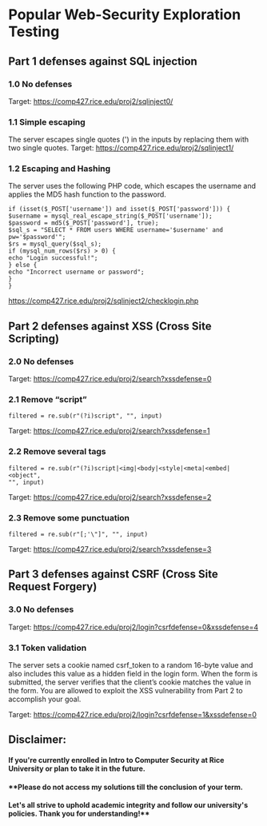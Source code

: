 # Popular Web-Security Exploration Testing

## Part 1 defenses against SQL injection
### 1.0 No defenses
Target: https://comp427.rice.edu/proj2/sqlinject0/

### 1.1 Simple escaping
The server escapes single quotes (') in the inputs by replacing them with two single quotes.
Target: https://comp427.rice.edu/proj2/sqlinject1/

### 1.2 Escaping and Hashing
The server uses the following PHP code, which escapes the username and applies the MD5
hash function to the password.
```
if (isset($_POST['username']) and isset($_POST['password'])) {
$username = mysql_real_escape_string($_POST['username']);
$password = md5($_POST['password'], true);
$sql_s = "SELECT * FROM users WHERE username='$username' and pw='$password'";
$rs = mysql_query($sql_s);
if (mysql_num_rows($rs) > 0) {
echo "Login successful!";
} else {
echo "Incorrect username or password";
}
}
```
https://comp427.rice.edu/proj2/sqlinject2/checklogin.php

## Part 2 defenses against XSS (Cross Site Scripting)
### 2.0 No defenses
Target: https://comp427.rice.edu/proj2/search?xssdefense=0

### 2.1 Remove “script”
```
filtered = re.sub(r"(?i)script", "", input) 
```
Target: https://comp427.rice.edu/proj2/search?xssdefense=1

### 2.2 Remove several tags
```
filtered = re.sub(r"(?i)script|<img|<body|<style|<meta|<embed|<object",
"", input)
```
Target: https://comp427.rice.edu/proj2/search?xssdefense=2

### 2.3 Remove some punctuation
```
filtered = re.sub(r"[;'\"]", "", input)
```
Target: https://comp427.rice.edu/proj2/search?xssdefense=3

## Part 3 defenses against CSRF (Cross Site Request Forgery)
### 3.0 No defenses
Target: https://comp427.rice.edu/proj2/login?csrfdefense=0&xssdefense=4
### 3.1 Token validation
The server sets a cookie named csrf_token to a random 16-byte value and also includes
this value as a hidden field in the login form. When the form is submitted, the server verifies
that the client’s cookie matches the value in the form. You are allowed to exploit the XSS
vulnerability from Part 2 to accomplish your goal.

Target: https://comp427.rice.edu/proj2/login?csrfdefense=1&xssdefense=0

## Disclaimer:
#### **If you're currently enrolled in Intro to Computer Security at Rice University or plan to take it in the future.**<br>
#### **Please do not access my solutions till the conclusion of your term. <br>
#### Let's all strive to uphold academic integrity and follow our university's policies. Thank you for understanding!**
